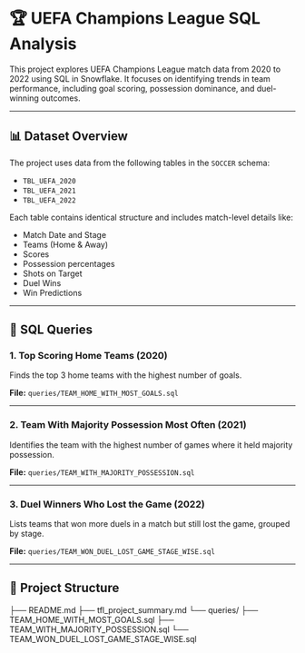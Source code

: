 # 🏆 UEFA Champions League SQL Analysis

This project explores UEFA Champions League match data from 2020 to 2022 using SQL in Snowflake. It focuses on identifying trends in team performance, including goal scoring, possession dominance, and duel-winning outcomes.

---

## 📊 Dataset Overview

The project uses data from the following tables in the `SOCCER` schema:

- `TBL_UEFA_2020`
- `TBL_UEFA_2021`
- `TBL_UEFA_2022`

Each table contains identical structure and includes match-level details like:
- Match Date and Stage
- Teams (Home & Away)
- Scores
- Possession percentages
- Shots on Target
- Duel Wins
- Win Predictions

---

## 🧠 SQL Queries

### 1. Top Scoring Home Teams (2020)
Finds the top 3 home teams with the highest number of goals.

**File:** `queries/TEAM_HOME_WITH_MOST_GOALS.sql`

---

### 2. Team With Majority Possession Most Often (2021)
Identifies the team with the highest number of games where it held majority possession.

**File:** `queries/TEAM_WITH_MAJORITY_POSSESSION.sql`

---

### 3. Duel Winners Who Lost the Game (2022)
Lists teams that won more duels in a match but still lost the game, grouped by stage.

**File:** `queries/TEAM_WON_DUEL_LOST_GAME_STAGE_WISE.sql`

---

## 📂 Project Structure

├── README.md
├── tfl_project_summary.md
└── queries/
├── TEAM_HOME_WITH_MOST_GOALS.sql
├── TEAM_WITH_MAJORITY_POSSESSION.sql
└── TEAM_WON_DUEL_LOST_GAME_STAGE_WISE.sql
